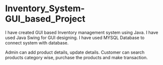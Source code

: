 # Inventory_System-GUI_based_Project
I have created GUI based Inventory management system using Java. I have used Java Swing for GUI designing.
I have used MYSQL Database to connect system with database. 

Admin can add product details, update details. Customer can search products category wise, purchase the products and make transaction.
